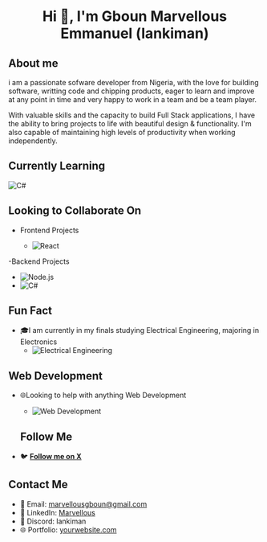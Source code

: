 # <h1 align="center"> Hi 👋, I'm Gboun Marvellous Emmanuel (lankiman)</h1>

## About me

i am a passionate sofware developer from Nigeria, with the love for building software, writting code and chipping products, eager to learn and improve at any point in time and very happy to work in a team and be a team player.

With valuable skills and the capacity to build Full Stack applications, I have the ability to bring projects to life with beautiful design & functionality. I'm also capable of maintaining high levels of productivity when working independently.

## Currently Learning

 <img src="https://img.shields.io/badge/C%23-239120?style=for-the-badge&logo=c-sharp&logoColor=white" alt="C#"/>

## Looking to Collaborate On

- Frontend Projects

  - <img src="https://img.shields.io/badge/React-20232A?style=for-the-badge&logo=react&logoColor=61DAFB" alt="React"/>

-Backend Projects

- <img src="https://img.shields.io/badge/Node.js-43853D?style=for-the-badge&logo=node-dot-js&logoColor=white" alt="Node.js"/>
- <img src="https://img.shields.io/badge/C%23-239120?style=for-the-badge&logo=c-sharp&logoColor=white" alt="C#"/>

## Fun Fact

- 🎓I am currently in my finals studying Electrical Engineering, majoring in Electronics
  - <img src="https://img.shields.io/badge/Electrical%20Engineering-FF6F00?style=for-the-badge&logo=electrical-engineering&logoColor=white" alt="Electrical Engineering"/>

## Web Development

- 🌐Looking to help with anything Web Development

  - <img src="https://img.shields.io/badge/Web%202.0-4285F4?style=for-the-badge&logo=html5&logoColor=white" alt="Web Development"/>

  ## Follow Me

- 🐦 [**Follow me on X**](https://x.com/Lanki_Man)

## Contact Me

- 📧 Email: [marvellousgboun@gmail.com](mailto:marvellousgboun@gmail.com)
- 💼 LinkedIn: [Marvellous](https://www.linkedin.com/in/marvellous-gboun)
- 💬 Discord: lankiman
- 🌐 Portfolio: [yourwebsite.com](https://yourwebsite.com)
